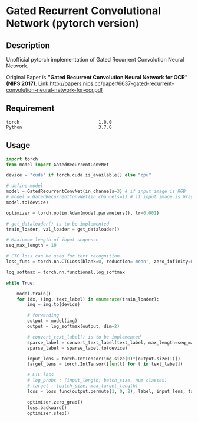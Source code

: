# Gated Recurrent Convolutional Network (pytorch version)

## Description
Unofficial pytorch implementation of Gated Recurrent Convolution Neural Network.

Original Paper is **"Gated Recurrent Convolution Neural Network for
OCR" (NIPS 2017)**. Link:http://papers.nips.cc/paper/6637-gated-recurrent-convolution-neural-network-for-ocr.pdf

## Requirement
```  
torch                              1.0.0     
Python                             3.7.0
```

## Usage
```python
import torch
from model import GatedRecurrentConvNet

device = "cuda" if torch.cuda.is_available() else "cpu"

# define model
model = GatedRecurrentConvNet(in_channels=3) # if input image is RGB
# model = GatedRecurrentConvNet(in_channels=1) # if input image is Grayscale
model.to(device)

optimizer = torch.optim.Adam(model.parameters(), lr=0.001)

# get_dataloader() is to be implemented
train_loader, val_loader = get_dataloader()

# Maxiumum length of input sequence
seq_max_length = 10

# CTC loss can be used for text recognition
loss_func = torch.nn.CTCLoss(blank=0, reduction='mean', zero_infinity=False)

log_softmax = torch.nn.functional.log_softmax

while True:

    model.train()
    for idx, (img, text_label) in enumerate(train_loader):
        img = img.to(device)

        # forwarding
        output = model(img)
        output = log_softmax(output, dim=2)

        # convert_text_label() is to be implemented
        sparse_label = convert_text_label(text_label, max_length=seq_max_length, blank=0)
        sparse_label = sparse_label.to(device)

        input_lens = torch.IntTensor(img.size(0)*[output.size(1)])
        target_lens = torch.IntTensor([len(t) for t in text_label])

        # CTC loss
        # log_probs : (input_length, batch_size, num classes)
        # target : (batch_size, max_target_length)
        loss = loss_func(output.permute(1, 0, 2), label, input_lens, target_lens)

        optimizer.zero_grad()
        loss.backward()
        optimizer.step()
```
